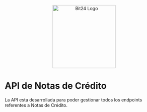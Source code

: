 <p>
  <center>
    <a href="https://bit24.pe/" target="blank">
      <img
        src="https://bit24.pe/_next/image?url=%2F_next%2Fstatic%2Fmedia%2Flogo.36dbb0f3.png&w=3840&q=75"
        width="200"
        alt="Bit24 Logo"
      />
    </a>
  </center>
</p>

# API de Notas de Crédito

La API esta desarrollada para poder gestionar todos los endpoints referentes a Notas de Crédito.